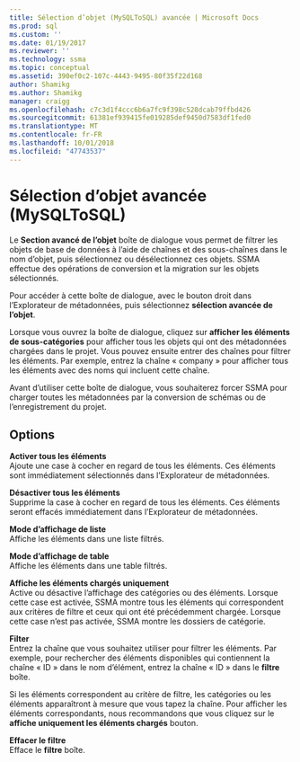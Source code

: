 ```yaml
---
title: Sélection d’objet (MySQLToSQL) avancée | Microsoft Docs
ms.prod: sql
ms.custom: ''
ms.date: 01/19/2017
ms.reviewer: ''
ms.technology: ssma
ms.topic: conceptual
ms.assetid: 390ef0c2-107c-4443-9495-80f35f22d168
author: Shamikg
ms.author: Shamikg
manager: craigg
ms.openlocfilehash: c7c3d1f4ccc6b6a7fc9f398c528dcab79ffbd426
ms.sourcegitcommit: 61381ef939415fe019285def9450d7583df1fed0
ms.translationtype: MT
ms.contentlocale: fr-FR
ms.lasthandoff: 10/01/2018
ms.locfileid: "47743537"
---
```

# <a name="advanced-object-selection--mysqltosql"></a>Sélection d’objet avancée (MySQLToSQL)
Le **Section avancé de l’objet** boîte de dialogue vous permet de filtrer les objets de base de données à l’aide de chaînes et des sous-chaînes dans le nom d’objet, puis sélectionnez ou désélectionnez ces objets. SSMA effectue des opérations de conversion et la migration sur les objets sélectionnés.  
  
Pour accéder à cette boîte de dialogue, avec le bouton droit dans l’Explorateur de métadonnées, puis sélectionnez **sélection avancée de l’objet**.  
  
Lorsque vous ouvrez la boîte de dialogue, cliquez sur **afficher les éléments de sous-catégories** pour afficher tous les objets qui ont des métadonnées chargées dans le projet. Vous pouvez ensuite entrer des chaînes pour filtrer les éléments. Par exemple, entrez la chaîne « company » pour afficher tous les éléments avec des noms qui incluent cette chaîne.  
  
Avant d’utiliser cette boîte de dialogue, vous souhaiterez forcer SSMA pour charger toutes les métadonnées par la conversion de schémas ou de l’enregistrement du projet.  
  
## <a name="options"></a>Options  
**Activer tous les éléments**  
Ajoute une case à cocher en regard de tous les éléments. Ces éléments sont immédiatement sélectionnés dans l’Explorateur de métadonnées.  
  
**Désactiver tous les éléments**  
Supprime la case à cocher en regard de tous les éléments. Ces éléments seront effacés immédiatement dans l’Explorateur de métadonnées.  
  
**Mode d’affichage de liste**  
Affiche les éléments dans une liste filtrés.  
  
**Mode d’affichage de table**  
Affiche les éléments dans une table filtrés.  
  
**Affiche les éléments chargés uniquement**  
Active ou désactive l’affichage des catégories ou des éléments. Lorsque cette case est activée, SSMA montre tous les éléments qui correspondent aux critères de filtre et ceux qui ont été précédemment chargée. Lorsque cette case n’est pas activée, SSMA montre les dossiers de catégorie.  
  
**Filter**  
Entrez la chaîne que vous souhaitez utiliser pour filtrer les éléments. Par exemple, pour rechercher des éléments disponibles qui contiennent la chaîne « ID » dans le nom d’élément, entrez la chaîne « ID » dans le **filtre** boîte.  
  
Si les éléments correspondent au critère de filtre, les catégories ou les éléments apparaîtront à mesure que vous tapez la chaîne. Pour afficher les éléments correspondants, nous recommandons que vous cliquez sur le **affiche uniquement les éléments chargés** bouton.  
  
**Effacer le filtre**  
Efface le **filtre** boîte.  
  
